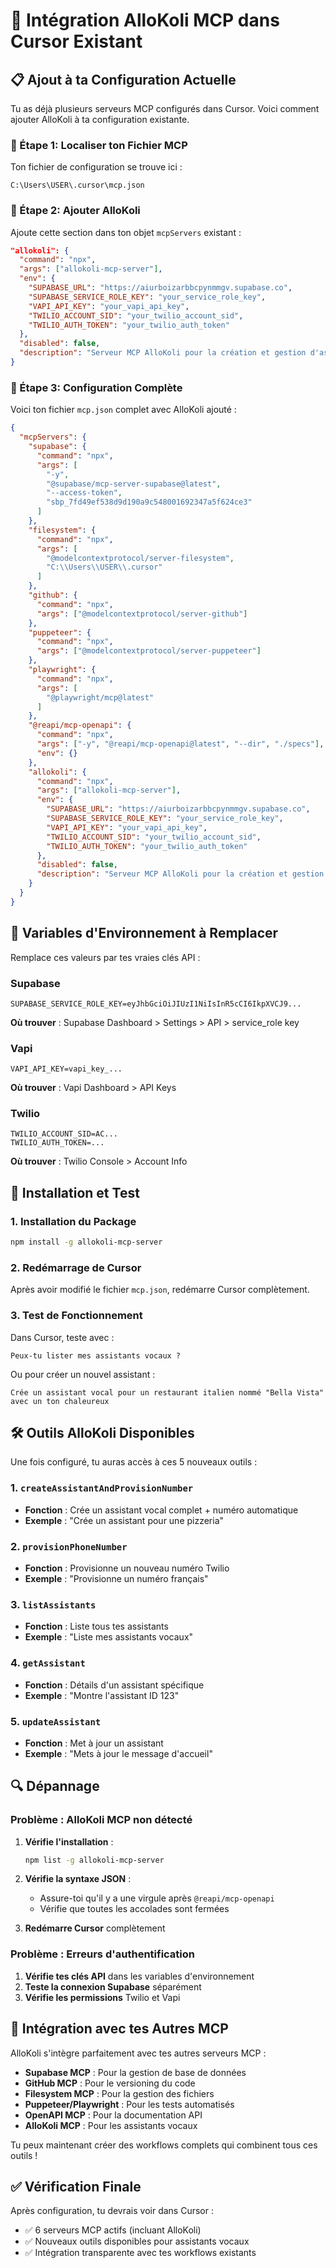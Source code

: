 # 🔧 Intégration AlloKoli MCP dans Cursor Existant

## 📋 Ajout à ta Configuration Actuelle

Tu as déjà plusieurs serveurs MCP configurés dans Cursor. Voici comment ajouter AlloKoli à ta configuration existante.

### 🎯 Étape 1: Localiser ton Fichier MCP

Ton fichier de configuration se trouve ici :
```
C:\Users\USER\.cursor\mcp.json
```

### 🎯 Étape 2: Ajouter AlloKoli

Ajoute cette section dans ton objet `mcpServers` existant :

```json
"allokoli": {
  "command": "npx",
  "args": ["allokoli-mcp-server"],
  "env": {
    "SUPABASE_URL": "https://aiurboizarbbcpynmmgv.supabase.co",
    "SUPABASE_SERVICE_ROLE_KEY": "your_service_role_key",
    "VAPI_API_KEY": "your_vapi_api_key",
    "TWILIO_ACCOUNT_SID": "your_twilio_account_sid",
    "TWILIO_AUTH_TOKEN": "your_twilio_auth_token"
  },
  "disabled": false,
  "description": "Serveur MCP AlloKoli pour la création et gestion d'assistants vocaux avec Vapi et Twilio"
}
```

### 🎯 Étape 3: Configuration Complète

Voici ton fichier `mcp.json` complet avec AlloKoli ajouté :

```json
{
  "mcpServers": {
    "supabase": {
      "command": "npx",
      "args": [
        "-y",
        "@supabase/mcp-server-supabase@latest",
        "--access-token",
        "sbp_7fd49ef538d9d190a9c548001692347a5f624ce3"
      ]
    },
    "filesystem": {
      "command": "npx",
      "args": [
        "@modelcontextprotocol/server-filesystem",
        "C:\\Users\\USER\\.cursor"
      ]
    },
    "github": {
      "command": "npx",
      "args": ["@modelcontextprotocol/server-github"]
    },
    "puppeteer": {
      "command": "npx",
      "args": ["@modelcontextprotocol/server-puppeteer"]
    },
    "playwright": {
      "command": "npx",
      "args": [
        "@playwright/mcp@latest"
      ]
    },
    "@reapi/mcp-openapi": {
      "command": "npx",
      "args": ["-y", "@reapi/mcp-openapi@latest", "--dir", "./specs"],
      "env": {}
    },
    "allokoli": {
      "command": "npx",
      "args": ["allokoli-mcp-server"],
      "env": {
        "SUPABASE_URL": "https://aiurboizarbbcpynmmgv.supabase.co",
        "SUPABASE_SERVICE_ROLE_KEY": "your_service_role_key",
        "VAPI_API_KEY": "your_vapi_api_key",
        "TWILIO_ACCOUNT_SID": "your_twilio_account_sid",
        "TWILIO_AUTH_TOKEN": "your_twilio_auth_token"
      },
      "disabled": false,
      "description": "Serveur MCP AlloKoli pour la création et gestion d'assistants vocaux avec Vapi et Twilio"
    }
  }
}
```

## 🔑 Variables d'Environnement à Remplacer

Remplace ces valeurs par tes vraies clés API :

### Supabase
```
SUPABASE_SERVICE_ROLE_KEY=eyJhbGciOiJIUzI1NiIsInR5cCI6IkpXVCJ9...
```
**Où trouver** : Supabase Dashboard > Settings > API > service_role key

### Vapi
```
VAPI_API_KEY=vapi_key_...
```
**Où trouver** : Vapi Dashboard > API Keys

### Twilio
```
TWILIO_ACCOUNT_SID=AC...
TWILIO_AUTH_TOKEN=...
```
**Où trouver** : Twilio Console > Account Info

## 🚀 Installation et Test

### 1. Installation du Package

```bash
npm install -g allokoli-mcp-server
```

### 2. Redémarrage de Cursor

Après avoir modifié le fichier `mcp.json`, redémarre Cursor complètement.

### 3. Test de Fonctionnement

Dans Cursor, teste avec :

```
Peux-tu lister mes assistants vocaux ?
```

Ou pour créer un nouvel assistant :

```
Crée un assistant vocal pour un restaurant italien nommé "Bella Vista" avec un ton chaleureux
```

## 🛠️ Outils AlloKoli Disponibles

Une fois configuré, tu auras accès à ces 5 nouveaux outils :

### 1. `createAssistantAndProvisionNumber`
- **Fonction** : Crée un assistant vocal complet + numéro automatique
- **Exemple** : "Crée un assistant pour une pizzeria"

### 2. `provisionPhoneNumber`
- **Fonction** : Provisionne un nouveau numéro Twilio
- **Exemple** : "Provisionne un numéro français"

### 3. `listAssistants`
- **Fonction** : Liste tous tes assistants
- **Exemple** : "Liste mes assistants vocaux"

### 4. `getAssistant`
- **Fonction** : Détails d'un assistant spécifique
- **Exemple** : "Montre l'assistant ID 123"

### 5. `updateAssistant`
- **Fonction** : Met à jour un assistant
- **Exemple** : "Mets à jour le message d'accueil"

## 🔍 Dépannage

### Problème : AlloKoli MCP non détecté

1. **Vérifie l'installation** :
   ```bash
   npm list -g allokoli-mcp-server
   ```

2. **Vérifie la syntaxe JSON** :
   - Assure-toi qu'il y a une virgule après `@reapi/mcp-openapi`
   - Vérifie que toutes les accolades sont fermées

3. **Redémarre Cursor** complètement

### Problème : Erreurs d'authentification

1. **Vérifie tes clés API** dans les variables d'environnement
2. **Teste la connexion Supabase** séparément
3. **Vérifie les permissions** Twilio et Vapi

## 🎯 Intégration avec tes Autres MCP

AlloKoli s'intègre parfaitement avec tes autres serveurs MCP :

- **Supabase MCP** : Pour la gestion de base de données
- **GitHub MCP** : Pour le versioning du code
- **Filesystem MCP** : Pour la gestion des fichiers
- **Puppeteer/Playwright** : Pour les tests automatisés
- **OpenAPI MCP** : Pour la documentation API
- **AlloKoli MCP** : Pour les assistants vocaux

Tu peux maintenant créer des workflows complets qui combinent tous ces outils !

## ✅ Vérification Finale

Après configuration, tu devrais voir dans Cursor :
- ✅ 6 serveurs MCP actifs (incluant AlloKoli)
- ✅ Nouveaux outils disponibles pour assistants vocaux
- ✅ Intégration transparente avec tes workflows existants 